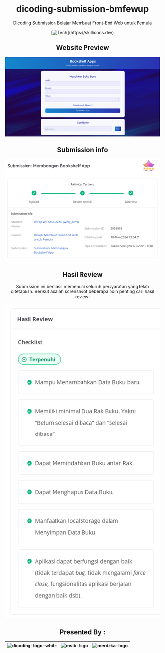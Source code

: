 <div align="center">
  
# dicoding-submission-bmfewup

Dicoding Submission Belajar Membuat Front-End Web untuk Pemula

  [![Tech](https://skillicons.dev/icons?i=,html,css,js,)](https://skillicons.dev)


## Website Preview
![main](Screnshoot/Bookself.png)


## Submission info

![main](Screnshoot/submission-info-1.png)

## Hasil Review

Submission ini berhasil memenuhi seluruh persyaratan yang telah ditetapkan. Berikut adalah screnshoot beberapa poin penting dari hasil review:

![main](Screnshoot/submission-info-2.png)


## Presented By :

| <img src="https://i.ibb.co/xGPVFJD/dicoding-logo-white.png" height="50" alt="dicoding-logo-white" border="0"> | <img src="https://i.ibb.co/0j74xkz/msib-logo.png" height="150" alt="msib-logo" border="0"> | <img src="https://i.ibb.co/LRVcmvB/merdeka-logo.png" height="100" alt="merdeka-logo" border="0"> |
| ------------------------------------------------------------------------------------------------------------- | ------------------------------------------------------------------------------------------ | ------------------------------------------------------------------------------------------------ |

  </div>
